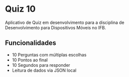 # Quiz 10

Aplicativo de Quiz em desenvolvimento para a disciplina de Desenvolvimento para Dispositivos Móveis no IFB.

## Funcionalidades
- 10 Perguntas com múltiplas escolhas
- 10 Pontos ao final
- 10 Segundos para responder
- Leitura de dados via JSON local
